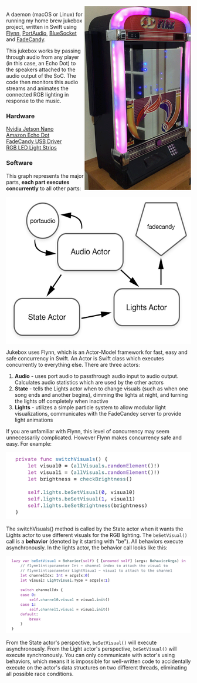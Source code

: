 <img align="right" src="meta/jukebox_short.gif" height="500" >

A daemon (macOS or Linux) for running my home brew jukebox project, written in Swift using [Flynn](https://github.com/KittyMac/flynn), [PortAudio](http://www.portaudio.com), [BlueSocket](https://github.com/IBM-Swift/BlueSocket) and [FadeCandy](https://github.com/scanlime/fadecandy).  



This jukebox works by passing through audio from any player (in this case, an Echo Dot) to the speakers attached to the audio output of the SoC.  The code then monitors this audio streams and animates the connected RGB lighting in response to the music.

### Hardware

[Nvidia Jetson Nano](https://www.nvidia.com/en-us/autonomous-machines/embedded-systems/jetson-nano/)  
[Amazon Echo Dot](https://www.amazon.com/gp/product/B07FZ8S74R/ref=ppx_yo_dt_b_search_asin_title?ie=UTF8&psc=1)  
[FadeCandy USB Driver](https://www.amazon.com/gp/product/B00JHJJF9W/ref=ppx_yo_dt_b_search_asin_title?ie=UTF8&psc=1)  
[RGB LED Light Strips](https://www.amazon.com/gp/product/B00ZHB9M6A/ref=ppx_yo_dt_b_search_asin_title?ie=UTF8&psc=1)  


### Software

This graph represents the major parts, **each part executes concurrently** to all other parts:

<img align="center" src="meta/graph.png" height="400" >

Jukebox uses Flynn, which is an Actor-Model framework for fast, easy and safe concurrency in Swift.  An Actor is Swift class which executes concurrently to everything else.  There are three actors:

1. **Audio** - uses port audio to passthrough audio input to audio output. Calculates audio statistics which are used by the other actors
2. **State** - tells the Lights actor when to change visuals (such as when one song ends and another begins), dimming the lights at night, and turning the lights off completely when inactive
3. **Lights** - utilizes a simple particle system to allow modular light visualizations, communicates with the FadeCandey server to provide light animations

If you are unfamiliar with Flynn, this level of concurrency may seem unnecessarily complicated.  However Flynn makes concurrency safe and easy.  For example:

![](meta/switchVisuals.png)

The switchVisuals() method is called by the State actor when it wants the Lights actor to use different visuals for the RGB lighting.  The ```beSetVisual()``` call is a **behavior** (denoted by it starting with "be").  All behaviors execute asynchronously.  In the lights actor, the behavior call looks like this:

![](meta/beSetVisual.png)

From the State actor's perspective, ```beSetVisual()``` will execute asynchronously. From the Light actor's perspective, ```beSetVisual()``` will execute synchronously.  You can only communicate with actor's using behaviors, which means it is impossible for well-written code to accidentally execute on the actor's data structures on two different threads, eliminating all possible race conditions.